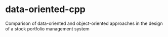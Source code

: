 # data-oriented-cpp
Comparison of data-oriented and object-oriented approaches in the design of a stock portfolio management system
